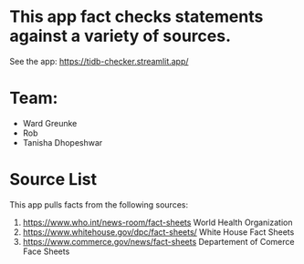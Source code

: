 # This app fact checks statements against a variety of sources.

See the app: https://tidb-checker.streamlit.app/

# Team:
* Ward Greunke
* Rob
* Tanisha Dhopeshwar


# Source List
This app pulls facts from the following sources:
1. https://www.who.int/news-room/fact-sheets World Health Organization
1. https://www.whitehouse.gov/dpc/fact-sheets/ White House Fact Sheets
1. https://www.commerce.gov/news/fact-sheets Departement of Comerce Face Sheets
